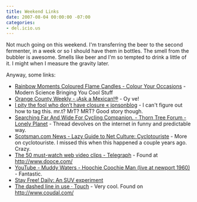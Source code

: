 ```yaml
---
title: Weekend Links
date: 2007-08-04 00:00:00 -07:00
categories:
- del.icio.us
---
```


<p>Not much going on this weekend. I'm transferring the beer to the second fermenter, in a week or so I should have them in bottles. The smell from the bubbler is awesome. Smells like beer and I'm so tempted to drink a little of it. I might when I measure the gravity later.</p>

<p>Anyway, some links:</p>

<ul>
    <li><a href="http://www.rainbowmomentscandles.com/dinner-candles-c-32.html">Rainbow Moments Coloured Flame Candles - Colour Your Occasions</a> - Modern Science Bringing You Cool Stuff</li>
    <li><a href="http://www.ocweekly.com/columns/ask-a-mexican/ask-a-mexican/27537/">Orange County Weekly - &iexcl;Ask a Mexican!&reg;</a> - Oy ve!</li>
    <li><a href="http://jonson.wordpress.com/2007/08/03/i-pity-the-fool-who-dont-have-closure/">I pity the fool who don&rsquo;t have closure &laquo; jonsonblog</a> - I can't figure out how to tag this. mr.t? MrT? MRT? Good story though.</li>
    <li><a href="http://thorntree.lonelyplanet.com/messagepost.cfm?postaction=reply&amp;catid=32&amp;threadid=776884&amp;messid=6606542&amp;STARTPAGE=1&amp;parentid=0&amp;from=1">Searching Far And Wide For Cycling Companion. - Thorn Tree Forum - Lonely Planet</a> - Thread devolves on the internet in funny and predictable way.</li>
    <li><a href="http://news.scotsman.com/index.cfm?id=712632005&amp;20050628134138">Scotsman.com News - Lazy Guide to Net Culture: Cyclotouriste</a> - More on cyclotouriste. I missed this when this happened a couple years ago. Crazy.</li>
    <li><a href="http://www.telegraph.co.uk/arts/main.jhtml;jsessionid=KRU5DEOJCQDEFQFIQMGSFFWAVCBQWIV0?xml=/arts/exclusions/webtv/nosplit/top50web.xml">The 50 must-watch web video clips - Telegraph</a> - Found at <a href="http://www.dooce.com/">http://www.dooce.com/</a></li>
    <li><a href="http://www.youtube.com/watch?v=NMeGHFHjkcY">YouTube - Muddy Waters - Hoochie Coochie Man (live at newport 1960)</a> - Fantastic.</li>
    <li><a href="http://blog.stayfreemagazine.org/2007/07/suvs-new-york.html">Stay Free! Daily: An SUV experiment</a></li>
    <li><a href="http://www.nearfield.org/2006/09/the-dashed-line-in-use">The dashed line in use &middot; Touch</a> - Very cool. Found on <a href="http://www.coudal.com/">http://www.coudal.com/</a></li>
</ul>

